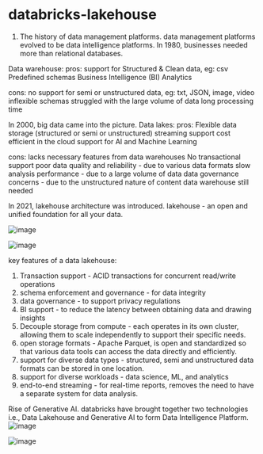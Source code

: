 # databricks-lakehouse
1. The history of data management platforms.
data management platforms evolved to be data intelligence platforms.
In 1980, businesses needed more than relational databases.

Data warehouse:
pros:
support for Structured & Clean data, eg: csv
Predefined schemas
Business Intelligence (BI)
Analytics

cons:
no support for semi or unstructured data, eg: txt, JSON, image, video
inflexible schemas
struggled with the large volume of data
long processing time

In 2000, big data came into the picture.
Data lakes:
pros:
Flexible data storage (structured or semi or unstructured)
streaming support
cost efficient in the cloud
support for AI and Machine Learning

cons: lacks necessary features from data warehouses
No transactional support
poor data quality and reliability - due to various data formats
slow analysis performance - due to a large volume of data
data governance concerns - due to the unstructured nature of content
data warehouse still needed

In 2021, lakehouse architecture was introduced.
lakehouse - an open and unified foundation for all your data.

![image](https://github.com/user-attachments/assets/7e08071b-438e-4651-8e1d-ddf98feb90da)

![image](https://github.com/user-attachments/assets/90176d92-4639-4054-a73e-9825e9c697af)

key features of a data lakehouse:
1. Transaction support - ACID transactions for concurrent read/write operations
2. schema enforcement and governance - for data integrity
3. data governance - to support privacy regulations
4. BI support - to reduce the latency between obtaining data and drawing insights
5. Decouple storage from compute - each operates in its own cluster, allowing them to scale independently to support their specific needs.
6. open storage formats - Apache Parquet, is open and standardized so that various data tools can access the data directly and efficiently. 
7. support for diverse data types - structured, semi and unstructured data formats can be stored in one location.
8. support for diverse workloads - data science, ML, and analytics
9. end-to-end streaming - for real-time reports, removes the need to have a separate system for data analysis.

Rise of Generative AI.
databricks have brought together two technologies i.e., Data Lakehouse and Generative AI to form Data Intelligence Platform.
![image](https://github.com/user-attachments/assets/70034866-c4e7-4f11-bea8-52e8dfe828bd)

![image](https://github.com/user-attachments/assets/1ca3cac3-c06c-4cba-b694-a6ebf75317f0)















